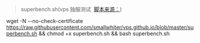 > superbench.sh(vps 独服测试  [脚本来源：](https://www.oldking.net/350.html))

wget -N --no-check-certificate https://raw.githubusercontent.com/smallwhiter/vps.github.io/blob/master/superbench.sh && chmod +x superbench.sh && bash superbench.sh

>
